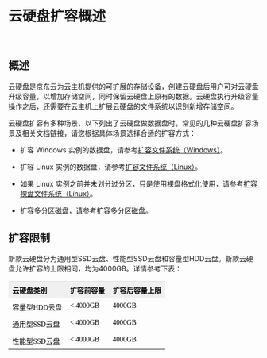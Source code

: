 # 云硬盘扩容概述

<br>

## 概述

云硬盘是京东云为云主机提供的可扩展的存储设备，创建云硬盘后用户可对云硬盘升级容量，以增加存储空间，同时保留云硬盘上原有的数据。云硬盘执行升级容量操作之后，还需要在云主机上扩展云硬盘的文件系统以识别新增存储空间。

云硬盘扩容有多种场景，以下列出了云硬盘做数据盘时，常见的几种云硬盘扩容场景及相关文档链接，请您根据具体场景选择合适的扩容方式：



- 扩容 Windows 实例的数据盘，请参考[扩容文件系统（Windows）](https://docs.jdcloud.com/cn/cloud-disk-service/expand-file-system-windows)。



- 扩容 Linux 实例的数据盘，请参考[扩容文件系统（Linux）](https://docs.jdcloud.com/cn/cloud-disk-service/expand-file-system-linux)。



- 如果 Linux 实例之前并未划分过分区，只是使用裸盘格式化使用，请参考[扩容裸盘文件系统（Linux）](https://docs.jdcloud.com/cn/cloud-disk-service/expand-raw-disk-file-system)。



- 扩容多分区磁盘，请参考[扩容多分区磁盘](https://docs.jdcloud.com/cn/cloud-disk-service/expand-file-system-multi-partition)。


## 扩容限制

新款云硬盘分为通用型SSD云盘、性能型SSD云盘和容量型HDD云盘。新款云硬盘允许扩容的上限相同，均为4000GB。详情参考下表：

<table class="confluenceTable"><tbody><tr class="firstRow"><th style="text-align: left; color: rgb(0, 0, 0); padding-top: 7px; padding-bottom: 7px; vertical-align: top; border-top-color: rgb(221, 221, 221); white-space: pre-wrap; background-color: rgb(240, 240, 240);" class="confluenceTh"><span style="color: rgb(0, 0, 0); font-family: 微软雅黑, &quot;Microsoft YaHei&quot;; font-size: 14px;">云硬盘类别</span></th><th style="text-align: left; color: rgb(0, 0, 0); padding-top: 7px; padding-bottom: 7px; vertical-align: top; border-top-color: rgb(221, 221, 221); white-space: pre-wrap; background-color: rgb(240, 240, 240);" class="confluenceTh"><span style="color: rgb(0, 0, 0); font-family: 微软雅黑, &quot;Microsoft YaHei&quot;; font-size: 14px;">扩容前容量</span></th><th style="text-align: left; color: rgb(0, 0, 0); padding-top: 7px; padding-bottom: 7px; vertical-align: top; border-top-color: rgb(221, 221, 221); white-space: pre-wrap; background-color: rgb(240, 240, 240);" class="confluenceTh"><span style="color: rgb(0, 0, 0); font-family: 微软雅黑, &quot;Microsoft YaHei&quot;; font-size: 14px;">扩容后容量上限</span></th></tr><tr><td style="padding-top: 7px; padding-bottom: 7px; vertical-align: top; white-space: pre-wrap;" class="confluenceTd"><span style="color: rgb(0, 0, 0); font-family: 微软雅黑, &quot;Microsoft YaHei&quot;; font-size: 14px;">容量型HDD云盘</span></td><td style="padding-top: 7px; padding-bottom: 7px; vertical-align: top; white-space: pre-wrap;" class="confluenceTd"><span style="color: rgb(0, 0, 0); font-family: 微软雅黑, &quot;Microsoft YaHei&quot;; font-size: 14px;">&lt; 4000GB</span></td><td style="padding-top: 7px; padding-bottom: 7px; vertical-align: top; white-space: pre-wrap;" class="confluenceTd"><span style="color: rgb(0, 0, 0); font-family: 微软雅黑, &quot;Microsoft YaHei&quot;; font-size: 14px;">4000GB</span></td></tr><tr><td style="padding-top: 7px; padding-bottom: 7px; vertical-align: top; white-space: pre-wrap;" class="confluenceTd"><span style="color: rgb(0, 0, 0); font-family: 微软雅黑, &quot;Microsoft YaHei&quot;; font-size: 14px;">通用型SSD云盘</span></td><td style="padding-top: 7px; padding-bottom: 7px; vertical-align: top; white-space: pre-wrap;" class="confluenceTd"><span style="color: rgb(0, 0, 0); font-family: 微软雅黑, &quot;Microsoft YaHei&quot;; font-size: 14px;">&lt; 4000GB</span></td><td style="padding-top: 7px; padding-bottom: 7px; vertical-align: top; white-space: pre-wrap;" class="confluenceTd"><span style="color: rgb(0, 0, 0); font-family: 微软雅黑, &quot;Microsoft YaHei&quot;; font-size: 14px;">4000GB</span></td></tr><tr><td style="padding-top: 7px; padding-bottom: 7px; vertical-align: top; white-space: pre-wrap;" class="confluenceTd"><span style="color: rgb(0, 0, 0); font-family: 微软雅黑, &quot;Microsoft YaHei&quot;; font-size: 14px;">性能型SSD云盘</span></td><td style="padding-top: 7px; padding-bottom: 7px; vertical-align: top; white-space: pre-wrap;" class="confluenceTd"><span style="color: rgb(0, 0, 0); font-family: 微软雅黑, &quot;Microsoft YaHei&quot;; font-size: 14px;">&lt; 4000GB</span></td><td style="padding-top: 7px; padding-bottom: 7px; vertical-align: top; white-space: pre-wrap;" class="confluenceTd"><span style="color: rgb(0, 0, 0); font-family: 微软雅黑, &quot;Microsoft YaHei&quot;; font-size: 14px;">4000GB</span></td></tr></tbody></table>



	

	




	
	


